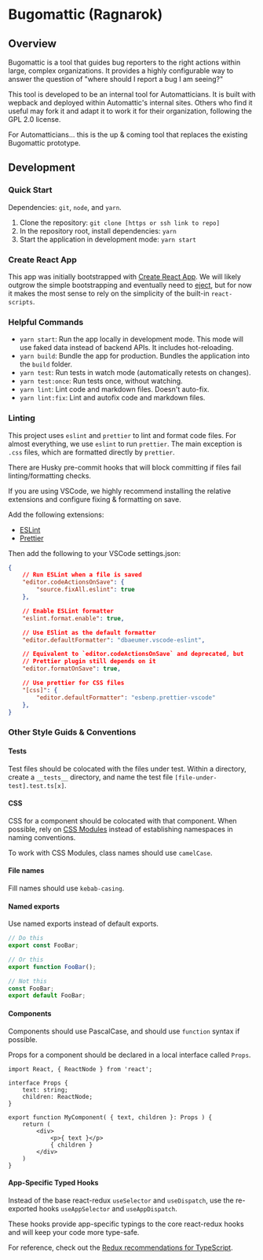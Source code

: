 # Bugomattic (Ragnarok)

## Overview

Bugomattic is a tool that guides bug reporters to the right actions within large, complex organizations.
It provides a highly configurable way to answer the question of "where should I report a bug I am seeing?"

This tool is developed to be an internal tool for Automatticians. It is built with wepback and deployed
within Automattic's internal sites. Others who find it useful may fork it and adapt it to work it for
their organization, following the GPL 2.0 license.

For Automatticians... this is the up & coming tool that replaces the existing Bugomattic prototype.

## Development

### Quick Start

Dependencies: `git`, `node`, and `yarn`.

1. Clone the repository: `git clone [https or ssh link to repo]`
2. In the repository root, install dependencies: `yarn`
3. Start the application in development mode: `yarn start`

### Create React App

This app was initially bootstrapped with [Create React App](https://create-react-app.dev/).
We will likely outgrow the simple bootstrapping and eventually need to
[eject](https://create-react-app.dev/docs/available-scripts/#npm-run-eject), but for now
it makes the most sense to rely on the simplicity of the built-in `react-scripts`.

### Helpful Commands

- `yarn start`: Run the app locally in development mode. This mode will use faked data instead of backend APIs.
  It includes hot-reloading.
- `yarn build`: Bundle the app for production. Bundles the application into the `build` folder.
- `yarn test`: Run tests in watch mode (automatically retests on changes).
- `yarn test:once`: Run tests once, without watching.
- `yarn lint`: Lint code and markdown files. Doesn't auto-fix.
- `yarn lint:fix`: Lint and autofix code and markdown files.

### Linting

This project uses `eslint` and `prettier` to lint and format code files. For almost everything, we use `eslint`
to run `prettier`. The main exception is `.css` files, which are formatted directly by `prettier`.

There are Husky pre-commit hooks that will block committing if files fail linting/formatting checks.

If you are using VSCode, we highly recommend installing the relative extensions and configure fixing & formatting on save.

Add the following extensions:

- [ESLint](https://marketplace.visualstudio.com/items?itemName=dbaeumer.vscode-eslint)
- [Prettier](https://marketplace.visualstudio.com/items?itemName=esbenp.prettier-vscode)

Then add the following to your VSCode settings.json:

```json
{
	// Run ESLint when a file is saved
	"editor.codeActionsOnSave": {
		"source.fixAll.eslint": true
	},

	// Enable ESLint formatter
	"eslint.format.enable": true,

	// Use ESlint as the default formatter
	"editor.defaultFormatter": "dbaeumer.vscode-eslint",

	// Equivalent to `editor.codeActionsOnSave` and deprecated, but
	// Prettier plugin still depends on it
	"editor.formatOnSave": true,

	// Use prettier for CSS files
	"[css]": {
		"editor.defaultFormatter": "esbenp.prettier-vscode"
	},
}

```

### Other Style Guids & Conventions

#### Tests

Test files should be colocated with the files under test. Within a directory, create a `__tests__` directory,
and name the test file `[file-under-test].test.ts[x]`.

#### CSS

CSS for a component should be colocated with that component. When possible, rely on
[CSS Modules](https://github.com/css-modules/css-modules) instead of establishing namespaces in naming conventions.

To work with CSS Modules, class names should use `camelCase`.

#### File names

Fill names should use `kebab-casing`.

#### Named exports

Use named exports instead of default exports.

```typescript
// Do this
export const FooBar;

// Or this
export function FooBar();

// Not this
const FooBar;
export default FooBar;
```

#### Components

Components should use PascalCase, and should use `function` syntax if possible.

Props for a component should be declared in a local interface called `Props`.

```tsx
import React, { ReactNode } from 'react';

interface Props {
	text: string;
	children: ReactNode;
}

export function MyComponent( { text, children }: Props ) {
	return (
		<div>
			<p>{ text }</p>
			{ children }
		</div>
	)
}
```

#### App-Specific Typed Hooks

Instead of the base react-redux `useSelector` and `useDispatch`, use the re-exported hooks `useAppSelector` and `useAppDispatch`.

These hooks provide app-specific typings to the core react-redux hooks and will keep your code more type-safe.

For reference, check out the [Redux recommendations for TypeScript](https://redux.js.org/usage/usage-with-typescript#define-typed-hooks).

